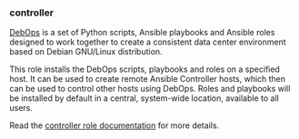 ### controller

[DebOps](http://www.debops.org/) is a set of Python scripts, Ansible
playbooks and Ansible roles designed to work together to create a
consistent data center environment based on Debian GNU/Linux
distribution.

This role installs the DebOps scripts, playbooks and roles on a
specified host. It can be used to create remote Ansible Controller
hosts, which then can be used to control other hosts using DebOps. Roles
and playbooks will be installed by default in a central, system-wide
location, available to all users.

Read the [controller role documentation](https://docs.debops.org/en/stable-3.0/ansible/roles/controller/) for more details.

